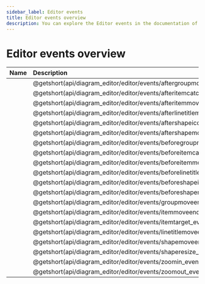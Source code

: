 ```yaml
---
sidebar_label: Editor events
title: Editor events overview
description: You can explore the Editor events in the documentation of the DHTMLX JavaScript Diagram library. Browse developer guides and API reference, try out code examples and live demos, and download a free 30-day evaluation version of DHTMLX Diagram.
---
```


# Editor events overview

| Name                                                              | Description                                                                |
| :---------------------------------------------------------------- | :------------------------------------------------------------------------- |
| [](api/diagram_editor/editor/events/aftergroupmove_event.md)      | @getshort(api/diagram_editor/editor/events/aftergroupmove_event.md)        |
| [](api/diagram_editor/editor/events/afteritemcatch_event.md)      | @getshort(api/diagram_editor/editor/events/afteritemcatch_event.md)        |
| [](api/diagram_editor/editor/events/afteritemmove_event.md)       | @getshort(api/diagram_editor/editor/events/afteritemmove_event.md)         |
| [](api/diagram_editor/editor/events/afterlinetitlemove_event.md)  | @getshort(api/diagram_editor/editor/events/afterlinetitlemove_event.md)    |
| [](api/diagram_editor/editor/events/aftershapeiconclick_event.md) | @getshort(api/diagram_editor/editor/events/aftershapeiconclick_event.md)   |
| [](api/diagram_editor/editor/events/aftershapemove_event.md)      | @getshort(api/diagram_editor/editor/events/aftershapemove_event.md)        |
| [](api/diagram_editor/editor/events/beforegroupmove_event.md)     | @getshort(api/diagram_editor/editor/events/beforegroupmove_event.md)       |
| [](api/diagram_editor/editor/events/beforeitemcatch_event.md)     | @getshort(api/diagram_editor/editor/events/beforeitemcatch_event.md)       |
| [](api/diagram_editor/editor/events/beforeitemmove_event.md)      | @getshort(api/diagram_editor/editor/events/beforeitemmove_event.md)        |
| [](api/diagram_editor/editor/events/beforelinetitlemove_event.md) | @getshort(api/diagram_editor/editor/events/beforelinetitlemove_event.md)   |
| [](api/diagram_editor/editor/events/beforeshapeiconclick_event.md)| @getshort(api/diagram_editor/editor/events/beforeshapeiconclick_event.md)  |
| [](api/diagram_editor/editor/events/beforeshapemove_event.md)     | @getshort(api/diagram_editor/editor/events/beforeshapemove_event.md)       |
| [](api/diagram_editor/editor/events/groupmoveend_event.md)        | @getshort(api/diagram_editor/editor/events/groupmoveend_event.md)          |
| [](api/diagram_editor/editor/events/itemmoveend_event.md)         | @getshort(api/diagram_editor/editor/events/itemmoveend_event.md)           |
| [](api/diagram_editor/editor/events/itemtarget_event.md)          | @getshort(api/diagram_editor/editor/events/itemtarget_event.md)            |
| [](api/diagram_editor/editor/events/linetitlemoveend_event.md)    | @getshort(api/diagram_editor/editor/events/linetitlemoveend_event.md)      |
| [](api/diagram_editor/editor/events/shapemoveend_event.md)        | @getshort(api/diagram_editor/editor/events/shapemoveend_event.md)          |
| [](api/diagram_editor/editor/events/shaperesize_event.md)         | @getshort(api/diagram_editor/editor/events/shaperesize_event.md)           |
| [](api/diagram_editor/editor/events/zoomin_event.md)              | @getshort(api/diagram_editor/editor/events/zoomin_event.md)                |
| [](api/diagram_editor/editor/events/zoomout_event.md)             | @getshort(api/diagram_editor/editor/events/zoomout_event.md)               |
